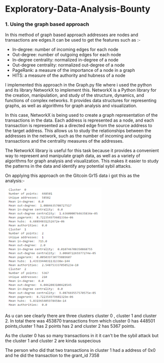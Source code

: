 # Exploratory-Data-Analysis-Bounty

### 1. Using the graph based approach
In this method of graph based approach addresses are nodes and transactions are edges.It can be used to get the features such as :-
* In-degree: number of incoming edges for each node
* Out-degree: number of outgoing edges for each node
* In-degree centrality: normalized in-degree of a node
* Out-degree centrality: normalized out-degree of a node
* PageRank: a measure of the importance of a node in a graph
* HITS: a measure of the authority and hubness of a node

I implemented this approach in the Graph.py file where i used the python and its library NetworkX to implement this.
NetworkX is a Python library for the creation, manipulation, and study of the structure, dynamics, and functions of complex networks. It provides data structures for representing graphs, as well as algorithms for graph analysis and visualization.

In this case, NetworkX is being used to create a graph representation of the transactions in the data. Each address is represented as a node, and each transaction is represented as a directed edge from the source address to the target address. This allows us to study the relationships between the addresses in the network, such as the number of incoming and outgoing transactions and the centrality measures of the addresses.

The NetworkX library is useful for this task because it provides a convenient way to represent and manipulate graph data, as well as a variety of algorithms for graph analysis and visualization. This makes it easier to study the patterns in the data and identify any potential sybil attacks.

On applying this approach on the Gitcoin Gr15 data i got this as the analysis:-
   
   
![This is an image](images/g15.png)

As u can see clearly there are three clusters cluster 0 , cluster 1 and cluster 2. In total there was 453870 transactions from which cluster 0 has 448501 points,cluster 1 has 2 points has 2 and cluster 2 has 5367 points.

As the cluster 0 has so many transactions in it it can't be the sybil attack but the cluster 1 and cluster 2 are kinda suspecious 

The person who did that two transactions in cluster 1 had a address of 0x0 and he did the transaction to the grant_id 7358 




